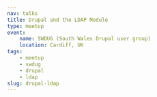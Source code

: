 ```yaml
---
nav: talks
title: Drupal and the LDAP Module
type: meetup
event:
    name: SWDUG (South Wales Drupal user group)
    location: Cardiff, UK
tags:
    - meetup
    - swdug
    - drupal
    - ldap
slug: drupal-ldap
---
```

